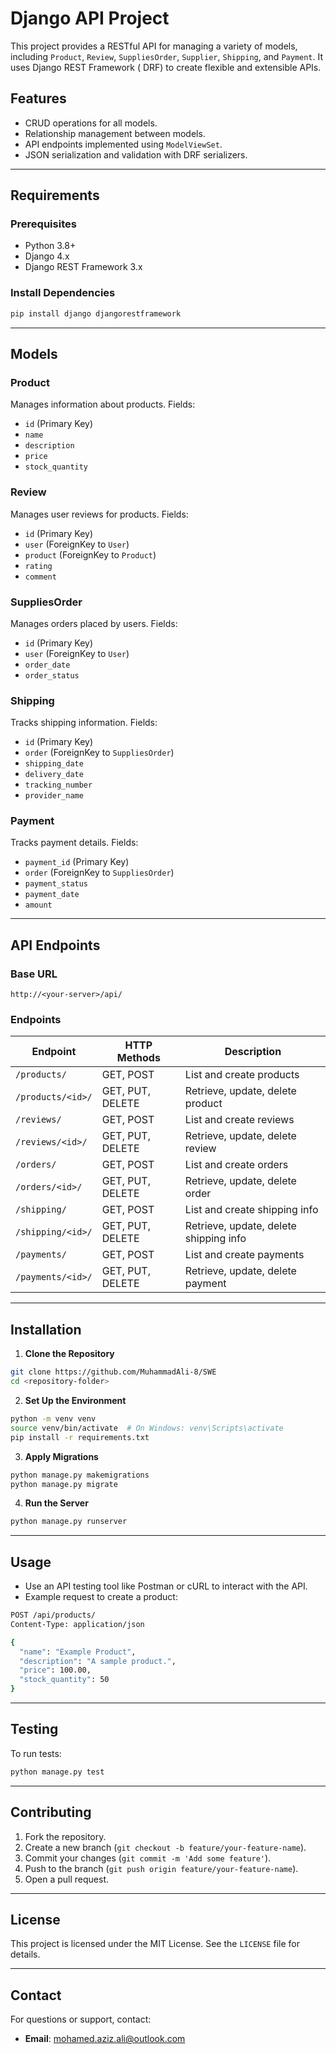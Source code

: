 # Django API Project

This project provides a RESTful API for managing a variety of models,
including `Product`, `Review`, `SuppliesOrder`, `Supplier`, `Shipping`, and `Payment`. It uses Django REST Framework (
DRF) to create flexible and extensible APIs.

## Features

- CRUD operations for all models.
- Relationship management between models.
- API endpoints implemented using `ModelViewSet`.
- JSON serialization and validation with DRF serializers.

---

## Requirements

### Prerequisites

- Python 3.8+
- Django 4.x
- Django REST Framework 3.x

### Install Dependencies

```bash
pip install django djangorestframework
```

---

## Models

### Product

Manages information about products.
Fields:

- `id` (Primary Key)
- `name`
- `description`
- `price`
- `stock_quantity`

### Review

Manages user reviews for products.
Fields:

- `id` (Primary Key)
- `user` (ForeignKey to `User`)
- `product` (ForeignKey to `Product`)
- `rating`
- `comment`

### SuppliesOrder

Manages orders placed by users.
Fields:

- `id` (Primary Key)
- `user` (ForeignKey to `User`)
- `order_date`
- `order_status`

### Shipping

Tracks shipping information.
Fields:

- `id` (Primary Key)
- `order` (ForeignKey to `SuppliesOrder`)
- `shipping_date`
- `delivery_date`
- `tracking_number`
- `provider_name`

### Payment

Tracks payment details.
Fields:

- `payment_id` (Primary Key)
- `order` (ForeignKey to `SuppliesOrder`)
- `payment_status`
- `payment_date`
- `amount`

---

## API Endpoints

### Base URL

```
http://<your-server>/api/
```

### Endpoints

| Endpoint          | HTTP Methods     | Description                            |
|-------------------|------------------|----------------------------------------|
| `/products/`      | GET, POST        | List and create products               |
| `/products/<id>/` | GET, PUT, DELETE | Retrieve, update, delete product       |
| `/reviews/`       | GET, POST        | List and create reviews                |
| `/reviews/<id>/`  | GET, PUT, DELETE | Retrieve, update, delete review        |
| `/orders/`        | GET, POST        | List and create orders                 |
| `/orders/<id>/`   | GET, PUT, DELETE | Retrieve, update, delete order         |
| `/shipping/`      | GET, POST        | List and create shipping info          |
| `/shipping/<id>/` | GET, PUT, DELETE | Retrieve, update, delete shipping info |
| `/payments/`      | GET, POST        | List and create payments               |
| `/payments/<id>/` | GET, PUT, DELETE | Retrieve, update, delete payment       |

---

## Installation

1. **Clone the Repository**

```bash
git clone https://github.com/MuhammadAli-8/SWE
cd <repository-folder>
```

2. **Set Up the Environment**

```bash
python -m venv venv
source venv/bin/activate  # On Windows: venv\Scripts\activate
pip install -r requirements.txt
```

3. **Apply Migrations**

```bash
python manage.py makemigrations
python manage.py migrate
```

4. **Run the Server**

```bash
python manage.py runserver
```

---

## Usage

- Use an API testing tool like Postman or cURL to interact with the API.
- Example request to create a product:

```bash
POST /api/products/
Content-Type: application/json

{
  "name": "Example Product",
  "description": "A sample product.",
  "price": 100.00,
  "stock_quantity": 50
}
```

---

## Testing

To run tests:

```bash
python manage.py test
```

---

## Contributing

1. Fork the repository.
2. Create a new branch (`git checkout -b feature/your-feature-name`).
3. Commit your changes (`git commit -m 'Add some feature'`).
4. Push to the branch (`git push origin feature/your-feature-name`).
5. Open a pull request.

---

## License

This project is licensed under the MIT License. See the `LICENSE` file for details.

---

## Contact

For questions or support, contact:

- **Email**: mohamed.aziz.ali@outlook.com

